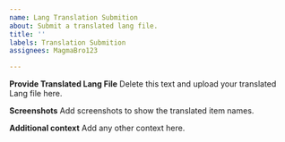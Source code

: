 ```yaml
---
name: Lang Translation Submition
about: Submit a translated lang file.
title: ''
labels: Translation Submition
assignees: MagmaBro123

---
```


**Provide Translated Lang File**
Delete this text and upload your translated Lang file here.

**Screenshots**
Add screenshots to show the translated item names.

**Additional context**
Add any other context here.
